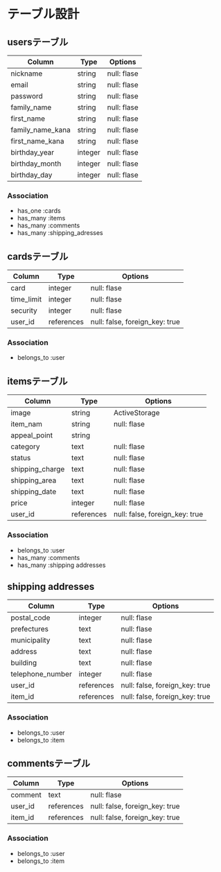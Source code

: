 # テーブル設計

## usersテーブル

| Column           | Type     | Options        |
| ---------------- | -------- | ---------------|
| nickname         | string   | null: flase    |
| email            | string   | null: flase    |
| password         | string   | null: flase    |
| family_name      | string   | null: flase    |
| first_name       | string   | null: flase    |
| family_name_kana | string   | null: flase    |
| first_name_kana  | string   | null: flase    |
| birthday_year    | integer  | null: flase    |
| birthday_month   | integer  | null: flase    |
| birthday_day     | integer  | null: flase    |

### Association

- has_one :cards
- has_many :items
- has_many :comments
- has_many :shipping_adresses


## cardsテーブル

| Column             | Type       | Options                          |
| ------------------ | ---------- | ---------------------------------|
| card               | integer    | null: flase                      |
| time_limit         | integer    | null: flase                      |
| security           | integer    | null: flase                      |
| user_id            | references | null: false, foreign_key: true   |

### Association

- belongs_to :user


## itemsテーブル

| Column              | Type       | Options                          |
| ------------------- | ---------- | ---------------------------------|
| image               | string     | ActiveStorage                    |
| item_nam            | string     | null: flase                      |
| appeal_point        | string     |                                  |
| category            | text       | null: flase                      |
| status              | text       | null: flase                      |
| shipping_charge     | text       | null: flase                      |
| shipping_area       | text       | null: flase                      |
| shipping_date       | text       | null: flase                      |
| price               | integer    | null: flase                      |
| user_id             | references | null: false, foreign_key: true   |

### Association

- belongs_to :user
- has_many :comments
- has_many :shipping addresses


## shipping addresses

| Column             | Type       | Options                          |
| ------------------ | ---------- | ---------------------------------|
| postal_code        | integer    | null: flase                      |
| prefectures        | text       | null: flase                      |
| municipality       | text       | null: flase                      |
| address            | text       | null: flase                      |
| building           | text       | null: flase                      |
| telephone_number   | integer    | null: flase                      |
| user_id            | references | null: false, foreign_key: true   |
| item_id            | references | null: false, foreign_key: true   |

### Association

- belongs_to :user
- belongs_to :item


## commentsテーブル

| Column        | Type       | Options                          |
| ------------- | ---------- | ---------------------------------|
| comment       | text       | null: flase                      |
| user_id       | references | null: false, foreign_key: true   |
| item_id       | references | null: false, foreign_key: true   |

### Association

- belongs_to :user
- belongs_to :item
